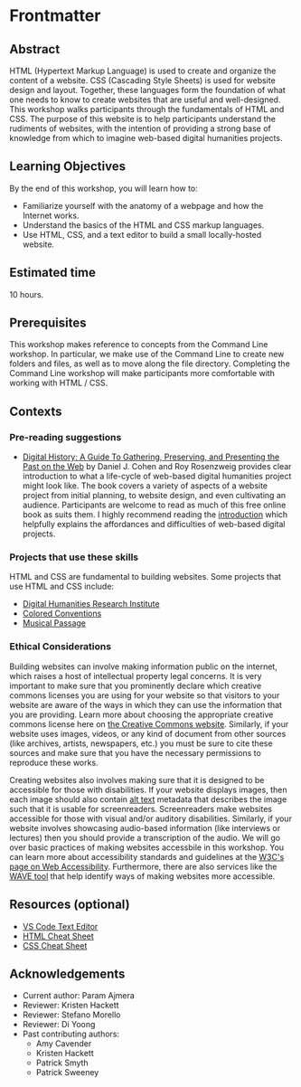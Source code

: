 # Frontmatter

## Abstract

HTML (Hypertext Markup Language) is used to create and organize the content of a website. CSS (Cascading Style Sheets) is used for website design and layout. Together, these languages form the foundation of what one needs to know to create websites that are useful and well-designed. This workshop walks participants through the fundamentals of HTML and CSS. The purpose of this website is to help participants understand the rudiments of websites, with the intention of providing a strong base of knowledge from which to imagine web-based digital humanities projects.

## Learning Objectives

By the end of this workshop, you will learn how to:

- Familiarize yourself with the anatomy of a webpage and how the Internet works.
- Understand the basics of the HTML and CSS markup languages.    
- Use HTML, CSS, and a text editor to build a small locally-hosted website.    
    
## Estimated time

10 hours.

## Prerequisites

This workshop makes reference to concepts from the Command Line workshop. In particular, we make use of the Command Line to create new folders and files, as well as to move along the file directory. Completing the Command Line workshop will make participants more comfortable with working with HTML / CSS.  

## Contexts

### Pre-reading suggestions

- [Digital History: A Guide To Gathering, Preserving, and Presenting the Past on the Web](http://chnm.gmu.edu/digitalhistory/) by Daniel J. Cohen and Roy Rosenzweig provides clear introduction to what a life-cycle of web-based digital humanities project might look like. The book covers a variety of aspects of a website project from initial planning, to website design, and even cultivating an audience. Participants are welcome to read as much of this free online book as suits them. I highly recommend reading the [introduction](http://chnm.gmu.edu/digitalhistory/introduction/) which helpfully explains the affordances and difficulties of web-based digital projects.

### Projects that use these skills

HTML and CSS are fundamental to building websites. Some projects that use HTML and CSS include:
- [Digital Humanities Research Institute](https://www.dhinstitutes.org/)
- [Colored Conventions](https://coloredconventions.org/)
- [Musical Passage](http://www.musicalpassage.org/)

### Ethical Considerations

Building websites can involve making information public on the internet, which raises a host of intellectual property legal concerns. It is very important to make sure that you prominently declare which creative commons licenses you are using for your website so that visitors to your website are aware of the ways in which they can use the information that you are providing. Learn more about choosing the appropriate creative commons license here on [the Creative Commons website](https://creativecommons.org/choose/). Similarly, if your website uses images, videos, or any kind of document from other sources (like archives, artists, newspapers, etc.) you must be sure to cite these sources and make sure that you have the necessary permissions to reproduce these works.

Creating websites also involves making sure that it is designed to be accessible for those with disabilities. If your website displays images, then each image should also contain [alt text](https://accessibility.psu.edu/images/alttext/) metadata that describes the image such that it is usable for screenreaders. Screenreaders make websites accessible for those with visual and/or auditory disabilities. Similarly, if your website involves showcasing audio-based information (like interviews or lectures) then you should provide a transcription of the audio. We will go over basic practices of making websites accessbile in this workshop. You can learn more about accessibility standards and guidelines at the [W3C's page on Web Accessibility](https://www.w3.org/standards/webdesign/accessibility). Furthermore, there are also services like the [WAVE tool](https://wave.webaim.org/) that help identify ways of making websites more accessible. 

## Resources (optional)

- [VS Code Text Editor](https://code.visualstudio.com/)
- [HTML Cheat Sheet](http://www.simplehtmlguide.com/cheatsheet.php)
- [CSS Cheat Sheet](https://courses.cs.washington.edu/courses/cse154/15sp/cheat-sheets/css-cheat-sheet.pdf)

## Acknowledgements

- Current author: Param Ajmera
- Reviewer: Kristen Hackett
- Reviewer: Stefano Morello
- Reviewer: Di Yoong
- Past contributing authors: 
    - Amy Cavender
    - Kristen Hackett
    - Patrick Smyth
    - Patrick Sweeney
    
    